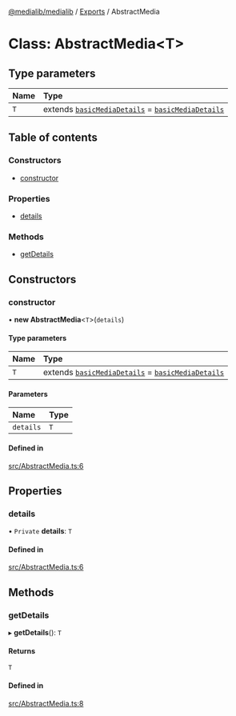 [@medialib/medialib](../README.md) / [Exports](../modules.md) / AbstractMedia

# Class: AbstractMedia<T\>

## Type parameters

| Name | Type |
| :------ | :------ |
| `T` | extends [`basicMediaDetails`](../modules.md#basicmediadetails) = [`basicMediaDetails`](../modules.md#basicmediadetails) |

## Table of contents

### Constructors

- [constructor](AbstractMedia.md#constructor)

### Properties

- [details](AbstractMedia.md#details)

### Methods

- [getDetails](AbstractMedia.md#getdetails)

## Constructors

### constructor

• **new AbstractMedia**<`T`\>(`details`)

#### Type parameters

| Name | Type |
| :------ | :------ |
| `T` | extends [`basicMediaDetails`](../modules.md#basicmediadetails) = [`basicMediaDetails`](../modules.md#basicmediadetails) |

#### Parameters

| Name | Type |
| :------ | :------ |
| `details` | `T` |

#### Defined in

[src/AbstractMedia.ts:6](https://github.com/medialib-project/medialib/blob/3acd8bd/src/AbstractMedia.ts#L6)

## Properties

### details

• `Private` **details**: `T`

#### Defined in

[src/AbstractMedia.ts:6](https://github.com/medialib-project/medialib/blob/3acd8bd/src/AbstractMedia.ts#L6)

## Methods

### getDetails

▸ **getDetails**(): `T`

#### Returns

`T`

#### Defined in

[src/AbstractMedia.ts:8](https://github.com/medialib-project/medialib/blob/3acd8bd/src/AbstractMedia.ts#L8)

